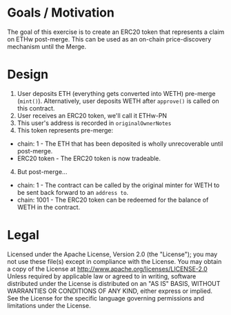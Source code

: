# Goals / Motivation

The goal of this exercise is to create an ERC20 token that represents a claim on ETHw post-merge. This can be used as an on-chain price-discovery mechanism until the Merge.

# Design 

1) User deposits ETH (everything gets converted into WETH) pre-merge (`mint()`). Alternatively, user deposits WETH after `approve()` is called on this contract.
2) User receives an ERC20 token, we'll call it ETHw-PN
3) This user's address is recorded in `originalOwnerNotes`
4) This token represents pre-merge:

- chain: 1 - The ETH that has been deposited is wholly unrecoverable until post-merge.
- ERC20 token - The ERC20 token is now tradeable.

4) But post-merge...

- chain: 1 - The contract can be called by the original minter for WETH to be sent back forward to an `address to`.
- chain: 1001 - The ERC20 token can be redeemed for the balance of WETH in the contract.
 
# Legal

Licensed under the Apache License, Version 2.0 (the "License"); you may not use these file(s) except in compliance with the License. You may obtain a copy of the License at http://www.apache.org/licenses/LICENSE-2.0
Unless required by applicable law or agreed to in writing, software distributed under the License is distributed on an "AS IS" BASIS, WITHOUT WARRANTIES OR CONDITIONS OF ANY KIND, either express or implied. See the License for the specific language governing permissions and limitations under the License.